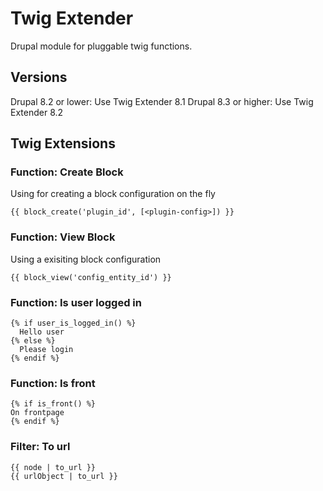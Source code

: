 # Twig Extender

Drupal module for pluggable twig functions.

## Versions

Drupal 8.2 or lower: Use Twig Extender 8.1
Drupal 8.3 or higher: Use Twig Extender 8.2

## Twig Extensions

### Function: Create Block

Using for creating a block configuration on the fly

```
{{ block_create('plugin_id', [<plugin-config>]) }}
```

### Function: View Block

Using a exisiting block configuration

```
{{ block_view('config_entity_id') }}
```

### Function: Is user logged in

```
{% if user_is_logged_in() %}
  Hello user
{% else %}
  Please login
{% endif %}
```

### Function: Is front

```
{% if is_front() %}
On frontpage
{% endif %}
```

### Filter: To url

```
{{ node | to_url }}
{{ urlObject | to_url }}
```